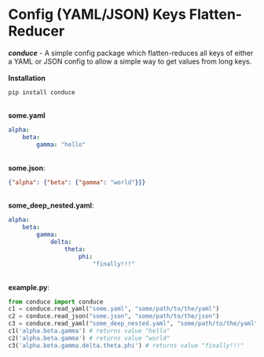 # Config (YAML/JSON) Keys Flatten-Reducer
<i><b>conduce</b></i> - A simple config package which flatten-reduces all keys of either a YAML or JSON config
to allow a simple way to get values from long keys.
<br><br>
<b>Installation</b><br>
````commandline
pip install conduce
````
<br><b>some.yaml</b>
````yaml 
alpha:
    beta:
        gamma: "hello"
```` 
<br><b>some.json</b>:<br>
````json 
{"alpha": {"beta": {"gamma": "world"}}}
```` 
<br><b>some_deep_nested.yaml</b>:<br>
````yaml 
alpha:
    beta:
        gamma:
            delta:
                theta:
                    phi:
                        "finally!!!"
```` 
<br><b>example.py</b>: <br>
````python 
from conduce import conduce
c1 = conduce.read_yaml("some.yaml", "some/path/to/the/yaml")
c2 = conduce.read_json("some.json", "some/path/to/the/json")
c3 = conduce.read_yaml("some_deep_nested.yaml", "some/path/to/the/yaml")
c1('alpha.beta.gamma') # returns value "hello"
c2('alpha.beta.gamma') # returns value "world"
c3('alpha.beta.gamma.delta.theta.phi') # returns value "finally!!!"
```` 
